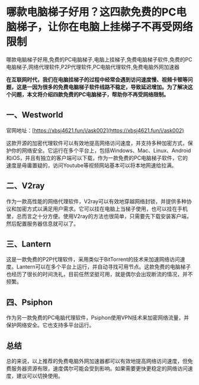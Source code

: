 # 哪款电脑梯子好用？这四款免费的PC电脑梯子，让你在电脑上挂梯子不再受网络限制
哪款电脑梯子好用,免费的PC电脑梯子,电脑上挂梯子,免费电脑梯子软件,免费的PC电脑梯子,网络代理软件,P2P代理软件,PC电脑代理软件,免费电脑外网加速器

**在互联网时代，我们在电脑挂梯子的过程中经常会遇到访问速度慢、视频卡顿等问题，这是一因为很多的免费电脑梯子软件线路不稳定，导致延迟增加。为了解决这个问题，本文将介绍四款免费的PC电脑梯子，帮助你不再受网络限制。**

## 一、Westworld
官网地址：[https://xbsj4621.fun/i/ask002](https://xbsj4621.fun/i/ask002)

这款开源的加密代理软件可以有效地提高网络访问速度，并支持多种加密方式，保护你的网络安全。它运行在多个平台上，包括Windows、Mac、Linux、Android和iOS，并且有独立的客户端可以下载，作为一款免费的PC电脑梯子软件，它的速度是毋庸置疑的，访问Youtube等视频网站基本可以将本地网速给拉满。


## 二、V2ray
作为一款高性能的网络代理软件，V2ray可以有效地穿越网络封锁，并提供多种协议和加密方式以满足用户需求。它可以挂在电脑上当梯子使用，也可以挂在手机里，总而言之十分方便。使用V2ray的方法也很简单，只需要先下载安装客户端，然后配置服务器信息就可以了。


## 三、Lantern
这是一款免费的P2P代理软件，采用类似于BitTorrent的技术来加速网络访问速度。Lantern可以在多个平台上运行，并自动寻找可用节点。这款免费的电脑梯子也经历了很长的时间洗礼，目前任然坚挺可用，就是偶尔会出现断流的情况，并不频繁。


## 四、Psiphon
作为另一款免费的PC电脑代理软件，Psiphon使用VPN技术来加密网络流量，并保护网络安全。它也支持多平台运行。

## 总结
总的来说，以上推荐的免费电脑外网加速器都可以有效地提高网络访问速度，但免费服务器资源有限，速度偶尔可能会受到影响。如果需要更快更稳定的网络访问速度，建议可以切换使用。
